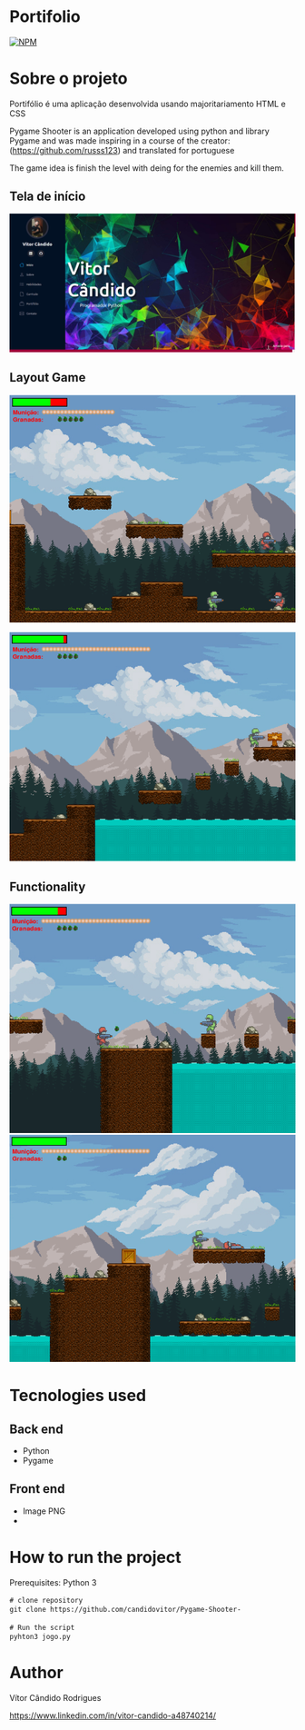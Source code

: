 # Portifolio
[![NPM](https://img.shields.io/npm/l/react)](https://github.com/candidovitor/Portifolio/blob/main/LICENSE) 

# Sobre o projeto
Portifólio é uma aplicação desenvolvida usando majoritariamento HTML e CSS

Pygame Shooter is an application developed using python and library Pygame and was made inspiring in a course of the creator: (https://github.com/russs123) and translated for portuguese

The game idea is finish the level with deing for the enemies and kill them. 

## Tela de início
![Mobile 1](https://github.com/candidovitor/Portifolio/blob/main/assets/inicio.png) 

## Layout Game
![Web 1](https://github.com/candidovitor/Pygame-Shooter-/blob/main/assets/jogado_primeira_parte.png)

![Web 2](https://github.com/candidovitor/Pygame-Shooter-/blob/main/assets/finalizando_nivel1.png)

## Functionality
![Grenade](https://github.com/candidovitor/Pygame-Shooter-/blob/main/assets/granada_funcionalidade.png)
![Tiro](https://github.com/candidovitor/Pygame-Shooter-/blob/main/assets/matando_inimigo.png)

# Tecnologies used
## Back end
- Python 
- Pygame

## Front end
- Image PNG
- 

# How to run the project

Prerequisites: Python 3

```
# clone repository
git clone https://github.com/candidovitor/Pygame-Shooter-

# Run the script
pyhton3 jogo.py
```


# Author

Vítor Cândido Rodrigues

https://www.linkedin.com/in/vitor-candido-a48740214/
